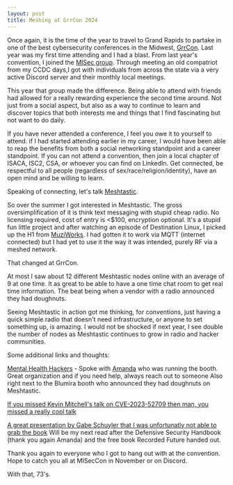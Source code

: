 ```yaml
---
layout: post
title: Meshing at GrrCon 2024
---
```

Once again, it is the time of the year to travel to Grand Rapids to partake in one of the best cybersecurity conferences in the Midwest, [GrrCon](https://grrcon.org/).  Last year was my first time attending and I had a blast.  From last year's convention, I joined the [MISec group](https://miseccon.misec.us/).  Through meeting an old compatriot from my CCDC days,I got with individuals from across the state via a very active Discord server and their monthly local meetings.

This year that group made the difference.  Being able to attend with friends had allowed for a really rewarding experience the second time around.  Not just from a social aspect, but also as a way to continue to learn and discover topics that both interests me and things that I find fascinating but not want to do daily.

If you have never attended a conference, I feel you owe it to yourself to attend. if I had started attending earlier in my career, I would have been able to reap the benefits from both a social networking standpoint and a career standpoint.  If you can not attend a convention, then join a local chapter of ISACA, ISC2, CSA, or whoever you can find on LinkedIn.  Get connected, be respectful to all people (regardless of sex/race/religion/identity), have an open mind and be willing to learn.

Speaking of connecting, let's talk [Meshtastic](https://meshtastic.org/).

So over the summer I got interested in Meshtastic.  The gross oversimplification of it is think text messaging with stupid cheap radio.  No licensing required, cost of entry is <$100, encryption optional.  It's a stupid fun little project and after watching an episode of Destination Linux, I picked up the H1 from [MuziWorks](https://muzi.works/products/h1-complete-device-with-upgraded-whip-antenna-heltec-v3-running-meshtastic).  I had gotten it to work via MQTT (internet connected) but I had yet to use it the way it was intended, purely RF via a meshed network.

That changed at GrrCon.

At most I saw about 12 different Meshtastic nodes online with an average of 9 at one time.  It as great to be able to have a one time chat room to get real time information.  The beat being when a vendor with a radio announced they had doughnuts.

Seeing Meshtastic in action got me thinking, for conventions, just having a quick simple radio that doesn't need infrastructure, or anyone to set something up, is amazing.  I would not be shocked if next year, I see double the number of nodes as Meshtastic continues to grow in radio and hacker communities.

Some additional links and thoughts:

[Mental Health Hackers](https://www.mentalhealthhackers.org/) - Spoke with [Amanda](https://www.linkedin.com/in/amandaberlin/) who was running the booth.  Great organization and if you need help, always reach out to someone  Also right next to the Blumira booth who announced they had doughnuts on Meshtastic.

[If you missed Kevin Mitchell's talk on CVE-2023-52709 then man, you missed a really cool talk](https://www.linkedin.com/in/kevin-mitchell-81b56829/)

[A great presentation by Gabe Schuyler that I was unfortunatly not able to grab the book](https://www.amazon.com/Weekend-Background-Check-Fourteen-boyfriend/dp/B0D5GSPCV5/ref=mp_s_a_1_1?crid=GWXV5A0WV8YV&dib=eyJ2IjoiMSJ9.iTcDPXZoR9t7o76iC-rKi2OjnkGTeSGQIGabTt45VOc.9k7kwSmNj28aLCz1odYmivbFy1hE5TUCmVLLF-8hyos&dib_tag=se&keywords=Gabe+Schuyler&qid=1727616344&sprefix=gabe+schuyler%2Caps%2C234&sr=8-1)  Will be my next read after the Defensive Security Handbook (thank you again Amanda) and the free book Recorded Future handed out.

Thank you again to everyone who I got to hang out with at the convention.  Hope to catch you all at MISecCon in November or on Discord.

With that, 73's.



